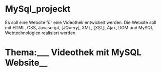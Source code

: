 # MySql_projeckt

Es soll eine Website für eine Videothek entwickelt werden. Die Website soll mit HTML, CSS, Javascript, [JQuery], XML, [XSL], Ajax, DOM und MySQL Webtechnologien realisiert werden.

# Thema:___ Videothek mit MySQL Website__

